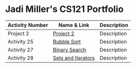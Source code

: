 # Jadi Miller's CS121 Portfolio

| Activity Number | Name & Link | Description |
---------------------|-------|----------|
| Project 2 | [Project 2](https://github.com/jadimiller/CS121-Miller/tree/main/project2) | Description |
| Activity 25 | [Bubble Sort](https://github.com/jadimiller/CS121-Miller/tree/main/BubbleSort) | Description |
| Activity 27 | [Binary Search](https://github.com/jadimiller/CS121-Miller/tree/main/binarySearchActivity) | Description |
| Activity 28 | [Sets and Iterators](https://github.com/jadimiller/CS121-Miller/tree/main/setAndIteratorActivity) | Description |
